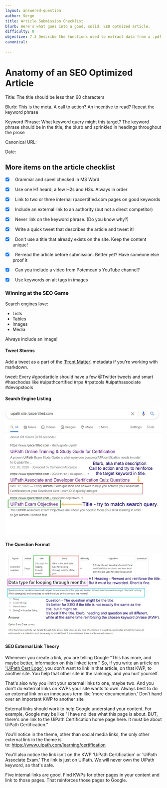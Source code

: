 ```yaml
---
layout: answered-question
author: Serge
title: Article Submission Checklist
blurb: Here's what goes into a good, solid, SEO optmized article.
difficulty: 0
objective: 7.3 Describe the functions used to extract data from a .pdf file; for example, using OCR
canonical: 

---
```

 
 
# Anatomy of an SEO Optimized Article

Title: The title should be less than 60 characters

Blurb: This is the meta. A call to action? An incentive to read? Repeat the keyword phrase

Keyword Phrase: What keyword query might this target? The keyword phrase should be in the title, the blurb and sprinkled in headings throughout the prose

Canonical URL: 

Date: 

## More items on the article checklist

- [x]  &nbsp; Grammar and speel checked in MS Word

- [x]  &nbsp; Use one H1 heard, a few H2s and H3s. Always in order

- [x]  &nbsp; Link to two or three internal rpacertified.com pages on good keywords

- [x]  &nbsp; Include an external link to an authority (but not a direct competitor)

- [x]  &nbsp; Never link on the keyword phrase. (Do you know why?)

- [x]  &nbsp; Write a quick tweet that describes the article and tweet it!

- [x]  &nbsp; Don't use a title that already exists on the site. Keep the content unique!

- [x]  &nbsp; Re-read the article before submission. Better yet? Have someone else proof it

- [x]  &nbsp; Can you include a video from Potemcan's YouTube channel?

- [x]  &nbsp; Use keywords on alt tags in images

### Winning at the SEO Game

Search engines love:
- Lists
- Tables
- Images
- Media 

Always include an image! 

#### Tweet Storms

Add a tweet as a part of the <a href="https://jekyllrb.com/docs/step-by-step/03-front-matter/">'Front Matter'</a> metadata if you're working with markdown.

tweet: Every #goodarticle should have a few @Twitter tweets and smart #haschodes like #uipathcertified #rpa #rpatools #uipathassociate #devopstools


#### Search Engine Listing

 <img src="/assets/blurb-and-title.jpg" alt="Seo optimized"/>
 
#### The Question Format
 
 
 <img src="/assets/anatomy-of-question.jpg" alt="question answers cert page"/>
 
#### SEO External Link Theory
 
Whenever you create a link, you are telling Google "This has more, and maybe better, information on this linked term." So, if you write an article on ['UiPath Cert Logo'](https://www.rpacertified.com/2021/03/29/uipath-certification-logo.html), you don't want to link in that article, on that KWP, to another site. You help that other site in the rankings, and you hurt yourself.

That's also why you limit your external links to one, maybe two. And you don't do external links on KWPs your site wants to own. Always best to do an external link on an innocuous term like 'more documentation.' Don't hand over an important KWP to another site

External links should work to help Google understand your content. For example, Google may be like "I have no idea what this page is about. BUT, there's one link to the UiPath Certification home page here. It must be about UiPath Certification."

You'll notice in the theme, other than social media links, the only other external link in the theme is to: https://www.uipath.com/learning/certification

You'll also notice the link isn't on the KWP 'UiPath Certification' or 'UiPath Associate Exam.' The link is just on UiPath. We will never own the UiPath keyword, so that's safe.

Five internal links are good. Find KWPs for other pages in your content and link to those pages. That reinforces those pages to Google.
